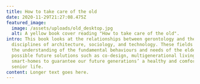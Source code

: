 ```yaml
---
title: How to take care of the old
date: 2020-11-29T21:27:08.475Z
featured_image:
  image: /assets/uploads/old_desktop.jpg
  alt: A yellow book cover reading "How to take care of the old".
intro: This book looks at the relationships between gerontology and the
  disciplines of architecture, sociology, and technology. These fields inform
  the understanding of the fundamental behaviours and needs of the elderly and
  possible future solutions such as co-design, multigenerational living, and
  smart-homes to guarantee our future generations’ a healthy and comfortable
  senior life.
content: Longer text goes here.
---
```

